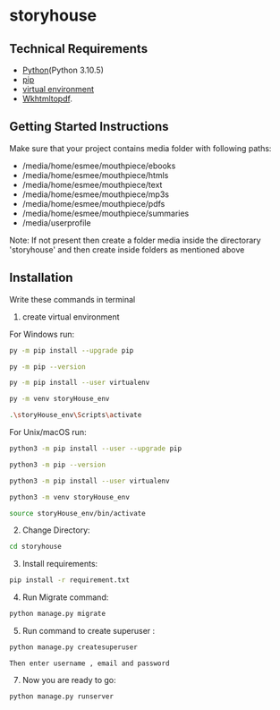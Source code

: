 # storyhouse

## Technical Requirements
- [Python](https://www.python.org/downloads/)(Python 3.10.5)
- [pip](https://pip.pypa.io/en/stable/installation/)
- [virtual environment](https://docs.python.org/3/library/venv.html)
- [Wkhtmltopdf](https://wkhtmltopdf.org/).

## Getting Started Instructions
Make sure that your project contains media folder with following paths:
 
- /media/home/esmee/mouthpiece/ebooks
- /media/home/esmee/mouthpiece/htmls
- /media/home/esmee/mouthpiece/text
- /media/home/esmee/mouthpiece/mp3s
- /media/home/esmee/mouthpiece/pdfs
- /media/home/esmee/mouthpiece/summaries
- /media/userprofile

Note: If not present then create a folder media inside the directorary 'storyhouse' and then create inside folders as mentioned above
## Installation
Write these commands in terminal

1. create virtual environment

For Windows run:
```sh
py -m pip install --upgrade pip

py -m pip --version

py -m pip install --user virtualenv

py -m venv storyHouse_env

.\storyHouse_env\Scripts\activate
```


For Unix/macOS run:
```sh
python3 -m pip install --user --upgrade pip

python3 -m pip --version

python3 -m pip install --user virtualenv

python3 -m venv storyHouse_env

source storyHouse_env/bin/activate
```

2. Change Directory:
```sh
cd storyhouse
```
3. Install requirements:
```sh
pip install -r requirement.txt
```
4. Run Migrate command:
```sh
python manage.py migrate
```
5. Run command to create superuser :
```sh
python manage.py createsuperuser
```
```
Then enter username , email and password
```
7. Now you are ready to go:
```sh
python manage.py runserver
```
